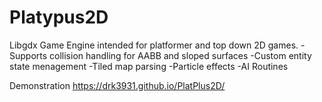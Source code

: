 # Platypus2D
Libgdx Game Engine intended for platformer and top down 2D games. 
-Supports collision handling for AABB and sloped surfaces
-Custom entity state menagement
-Tiled map parsing 
-Particle effects
-AI Routines

Demonstration
https://drk3931.github.io/PlatPlus2D/
